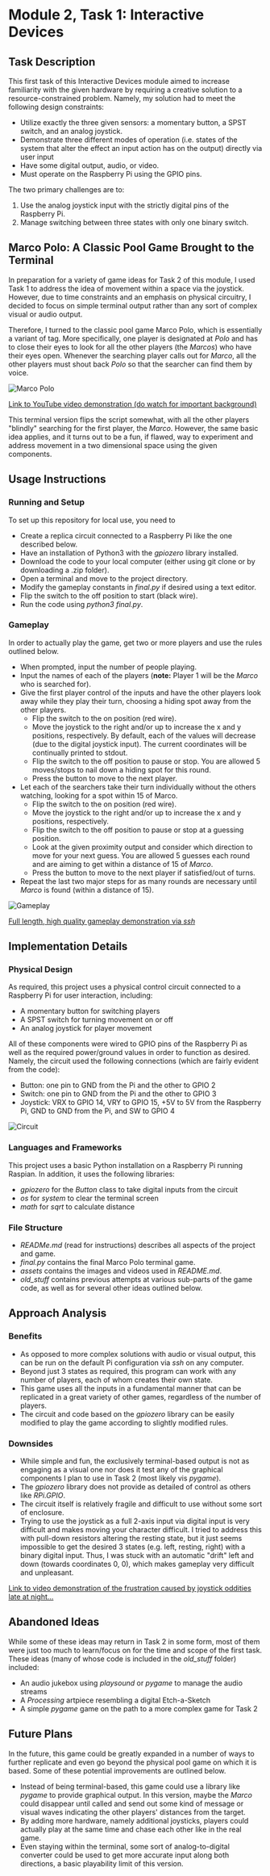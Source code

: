 # Module 2, Task 1: Interactive Devices


## Task Description
This first task of this Interactive Devices module aimed to increase familiarity with the given hardware by requiring a creative solution to a resource-constrained problem. Namely, my solution had to meet the following design constraints:
- Utilize exactly the three given sensors: a momentary button, a SPST switch, and an analog joystick.
- Demonstrate three different modes of operation (i.e. states of the system that alter the effect an input action has on the output) directly via user input
- Have some digital output, audio, or video.
- Must operate on the Raspberry Pi using the GPIO pins.

The two primary challenges are to:
1. Use the analog joystick input with the strictly digital pins of the Raspberry Pi.
2. Manage switching between three states with only one binary switch.


## Marco Polo: A Classic Pool Game Brought to the Terminal
In preparation for a variety of game ideas for Task 2 of this module, I used Task 1 to address the idea of movement within a space via the joystick. However, due to time constraints and an emphasis on physical circuitry, I decided to focus on simple terminal output rather than any sort of complex visual or audio output.

Therefore, I turned to the classic pool game Marco Polo, which is essentially a variant of tag. More specifically, one player is designated at *Polo* and has to close their eyes to look for all the other players (the *Marcos*) who have their eyes open. Whenever the searching player calls out for *Marco*, all the other players must shout back *Polo* so that the searcher can find them by voice.

![Marco Polo](assets/marco_polo.png)

[Link to YouTube video demonstration (do watch for important background)](https://youtu.be/zjoAy5AJkwY)

This terminal version flips the script somewhat, with all the other players "blindly" searching for the first player, the *Marco*. However, the same basic idea applies, and it turns out to be a fun, if flawed, way to experiment and address movement in a two dimensional space using the given components.


## Usage Instructions

### Running and Setup
To set up this repository for local use, you need to
- Create a replica circuit connected to a Raspberry Pi like the one described below.
- Have an installation of Python3 with the *gpiozero* library installed.
- Download the code to your local computer (either using git clone or by downloading a .zip folder).
- Open a terminal and move to the project directory.
- Modify the gameplay constants in *final.py* if desired using a text editor.
- Flip the switch to the off position to start (black wire).
- Run the code using *python3 final.py*.

### Gameplay
In order to actually play the game, get two or more players and use the rules outlined below.
- When prompted, input the number of people playing.
- Input the names of each of the players (**note:** Player 1 will be the *Marco* who is searched for).
- Give the first player control of the inputs and have the other players look away while they play their turn, choosing a hiding spot away from the other players.
    - Flip the switch to the on position (red wire).
    - Move the joystick to the right and/or up to increase the x and y positions, respectively. By default, each of the values will decrease (due to the digital joystick input). The current coordinates will be continually printed to stdout.
    - Flip the switch to the off position to pause or stop. You are allowed 5 moves/stops to nail down a hiding spot for this round.
    - Press the button to move to the next player.
- Let each of the searchers take their turn individually without the others watching, looking for a spot within 15 of Marco.
    - Flip the switch to the on position (red wire).
    - Move the joystick to the right and/or up to increase the x and y positions, respectively.
    - Flip the switch to the off position to pause or stop at a guessing position.
    - Look at the given proximity output and consider which direction to move for your next guess. You are allowed 5 guesses each round and are aiming to get within a distance of 15 of *Marco*.
    - Press the button to move to the next player if satisfied/out of turns.
- Repeat the last two major steps for as many rounds are necessary until *Marco* is found (within a distance of 15).

![Gameplay](assets/gameplay.gif)

[Full length, high quality gameplay demonstration via *ssh*](assets/gameplay_screen_recording.mov)


## Implementation Details

### Physical Design
As required, this project uses a physical control circuit connected to a Raspberry Pi for user interaction, including:
- A momentary button for switching players
- A SPST switch for turning movement on or off
- An analog joystick for player movement

All of these components were wired to GPIO pins of the Raspberry Pi as well as the required power/ground values in order to function as desired. Namely, the circuit used the following connections (which are fairly evident from the code):
- Button: one pin to GND from the Pi and the other to GPIO 2
- Switch: one pin to GND from the Pi and the other to GPIO 3
- Joystick: VRX to GPIO 14, VRY to GPIO 15, +5V to 5V from the Raspberry Pi, GND to GND from the Pi, and SW to GPIO 4

![Circuit](assets/circuit.JPG)

### Languages and Frameworks
This project uses a basic Python installation on a Raspberry Pi running Raspian. In addition, it uses the following libraries:
- *gpiozero* for the *Button* class to take digital inputs from the circuit
- *os* for *system* to clear the terminal screen
- *math* for *sqrt* to calculate distance

### File Structure
- *READMe.md* (read for instructions) describes all aspects of the project and game.
- *final.py* contains the final Marco Polo terminal game.
- *assets* contains the images and videos used in *README.md*.
- *old_stuff* contains previous attempts at various sub-parts of the game code, as well as for several other ideas outlined below.


## Approach Analysis

### Benefits
- As opposed to more complex solutions with audio or visual output, this can be run on the default Pi configuration via *ssh* on any computer.
- Beyond just 3 states as required, this program can work with any number of players, each of whom creates their own state.
- This game uses all the inputs in a fundamental manner that can be replicated in a great variety of other games, regardless of the number of players.
- The circuit and code based on the *gpiozero* library can be easily modified to play the game according to slightly modified rules.

### Downsides
- While simple and fun, the exclusively terminal-based output is not as engaging as a visual one nor does it test any of the graphical components I plan to use in Task 2 (most likely vis *pygame*).
- The *gpiozero* library does not provide as detailed of control as others like *RPi.GPIO*.
- The circuit itself is relatively fragile and difficult to use without some sort of enclosure.
- Trying to use the joystick as a full 2-axis input via digital input is very difficult and makes moving your character difficult. I tried to address this with pull-down resistors altering the resting state, but it just seems impossible to get the desired 3 states (e.g. left, resting, right) with a binary digital input. Thus, I was stuck with an automatic "drift" left and down (towards coordinates 0, 0), which makes gameplay very difficult and unpleasant.

[Link to video demonstration of the frustration caused by joystick oddities late at night...](https://drive.google.com/file/d/1k-CLAhUNHLnZfPEp-Tc-I_WQrhwyUld9/view?usp=sharing)


## Abandoned Ideas
While some of these ideas may return in Task 2 in some form, most of them were just too much to learn/focus on for the time and scope of the first task. These ideas (many of whose code is included in the *old_stuff* folder) included:
- An audio jukebox using *playsound* or *pygame* to manage the audio streams
- A *Processing* artpiece resembling a digital Etch-a-Sketch
- A simple *pygame* game on the path to a more complex game for Task 2


## Future Plans
In the future, this game could be greatly expanded in a number of ways to further replicate and even go beyond the physical pool game on which it is based. Some of these potential improvements are outlined below.
- Instead of being terminal-based, this game could use a library like *pygame* to provide graphical output. In this version, maybe the *Marco* could disappear until called and send out some kind of message or visual waves indicating the other players' distances from the target.
- By adding more hardware, namely additional joysticks, players could actually play at the same time and chase each other like in the real game.
- Even staying within the terminal, some sort of analog-to-digital converter could be used to get more accurate input along both directions, a basic playability limit of this version.
